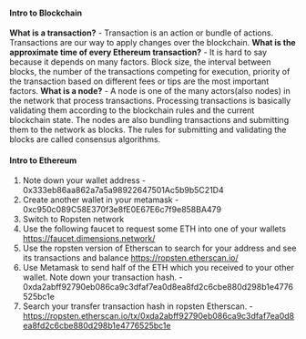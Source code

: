 #### Intro to Blockchain
**What is a transaction?** - Transaction is an action or bundle of actions. Transactions are our way to apply
changes over the blockchain.
**What is the approximate time of every Ethereum transaction?** - It is hard to say because it depends on many factors. Block size, the interval
between blocks, the number of the transactions competing for execution, priority of the transaction based on different fees or tips are
the most important factors.
**What is a node?** - A node is one of the many actors(also nodes) in the network that process transactions.
Processing transactions is basically validating them according to the blockchain rules and the current blockchain state.
The nodes are also bundling transactions and submitting them to the network as blocks. The rules for submitting and validating the
blocks are called consensus algorithms.

#### Intro to Ethereum
1. Note down your wallet address - 0x333eb86aa862a7a5a98922647501Ac5b9b5C21D4
2. Create another wallet in your metamask - 0xc950c089C58E370f3e8fE0E67E6c7f9e858BA479
3. Switch to Ropsten network
4. Use the following faucet to request some ETH into one of your wallets https://faucet.dimensions.network/
5. Use the ropsten version of Etherscan to search for your address and see its transactions and balance https://ropsten.etherscan.io/
6. Use Metamask to send half of the ETH which you received to your other wallet. Note down your transaction hash. - 0xda2abff92790eb086ca9c3dfaf7ea0d8ea8fd2c6cbe880d298b1e4776525bc1e
7. Search your transfer transaction hash in ropsten Etherscan. - https://ropsten.etherscan.io/tx/0xda2abff92790eb086ca9c3dfaf7ea0d8ea8fd2c6cbe880d298b1e4776525bc1e